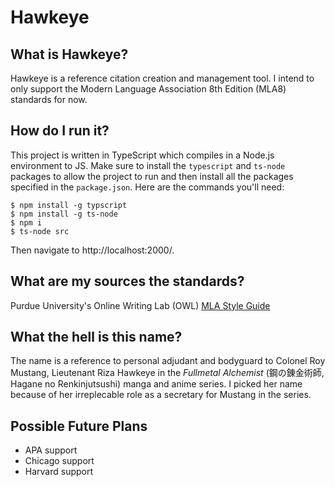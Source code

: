 # Hawkeye

## What is Hawkeye?
Hawkeye is a reference citation creation and management tool. I intend to only support the Modern Language Association 8th Edition (MLA8) standards for now.

## How do I run it?
This project is written in TypeScript which compiles in a Node.js environment to JS. Make sure to install the `typescript` and `ts-node` packages to allow the project to run and then install all the packages specified in the `package.json`. Here are the commands you'll need:
```shell
$ npm install -g typscript
$ npm install -g ts-node
$ npm i
$ ts-node src
```
Then navigate to http://localhost:2000/.

## What are my sources the standards?
Purdue University's Online Writing Lab (OWL) [MLA Style Guide](https://owl.purdue.edu/owl/research_and_citation/mla_style/mla_style_introduction.html)

## What the hell is this name?
The name is a reference to personal adjudant and bodyguard to Colonel Roy Mustang, Lieutenant Riza Hawkeye in the *Fullmetal Alchemist* (鋼の錬金術師, Hagane no Renkinjutsushi) manga and anime series. I picked her name because of her irreplecable role as a secretary for Mustang in the series.

## Possible Future Plans
- APA support
- Chicago support
- Harvard support
